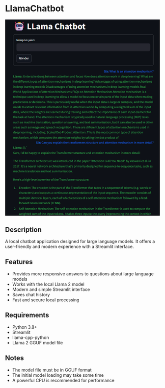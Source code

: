 # LlamaChatbot

![Llama2Chatbot](img/chatbot.png)

## Description

A local chatbot application designed for large language models. It offers a user-friendly and modern experience with a Streamlit interface.

## Features

- Provides more responsive answers to questions about large language models
- Works with the local Llama 2 model
- Modern and simple Streamlit interface
- Saves chat history
- Fast and secure local processing

## Requirements

- Python 3.8+
- Streamlit
- llama-cpp-python
- Llama 2 GGUF model file

## Notes

- The model file must be in GGUF format
- The initial model loading may take some time
- A powerful CPU is recommended for performance